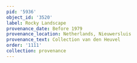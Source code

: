 ```yaml
---
pid: '5936'
object_id: '3520'
label: Rocky Landscape
provenance_date: Before 1979
provenance_location: Netherlands, Nieuwersluis
provenance_text: Collection van den Heuvel
order: '1111'
collection: provenance
---
```

